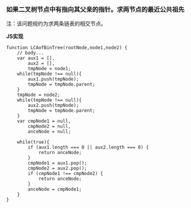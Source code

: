 ### **如果二叉树节点中有指向其父亲的指针。求两节点的最近公共祖先**
注：该问题规约为求两条链表的相交节点。

**JS实现**

    function LCAofBinTree(rootNode,node1,node2) {
        // body...
        var aux1 = [],
            aux2 = [],
            tmpNode = node1;
        while(tmpNode !== null){
            aux1.push(tmpNode);
            tmpNode = tmpNode.parent;
        }
        tmpNode = node2;
        while(tmpNode !== null){
            aux2.push(tmpNode);
            tmpNode = tmpNode.parent;
        }
        var cmpNode1 = null,
            cmpNode2 = null,
            anceNode = null;

        while(true){
            if (aux1.length === 0 || aux2.length === 0) {
                return anceNode;
            }
            cmpNode1 = aux1.pop();
            cmpNode2 = aux2.pop();
            if (cmpNode1 !== cmpNode2) {
                return anceNode;
            }
            anceNode = cmpNode1;
        }
    }